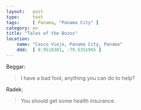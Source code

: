 ```yaml
---
layout:   post
type:     text
tags:     [ Panama, "Panama City" ]
category: en
title: "Tales of the Bozos"
location:
    name: "Casco Viejo, Panama City, Panama"
    ddd:  [ 8.9518301, -79.5351965 ]
---
```


Beggar:

> I have a bad foot, anything you can do to help?

Radek:

> You should get some health insurance.